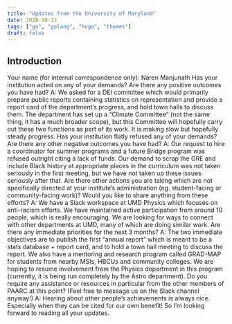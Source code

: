 ```yaml
---
title: "Updates from the University of Maryland"
date: 2020-10-13
tags: ["go", "golang", "hugo", "themes"]
draft: false
---
```


## Introduction

Your name (for internal correspondence only): Naren Manjunath
Has your institution acted on any of your demands? Are there any positive outcomes you have had?
A:	We asked for a DEI committee which would primarily prepare public reports containing statistics on representation and provide a report card of the department’s progress, and hold town halls to discuss them. The department has set up a “Climate Committee” (not the same thing, it has a much broader scope), but this Committee will hopefully carry out these two functions as part of its work. It is making slow but hopefully steady progress.
Has your institution flatly refused any of your demands? Are there any other negative outcomes you have had?
A:	Our request to hire a coordinator for summer programs and a future Bridge program was refused outright citing a lack of funds. Our demand to scrap the GRE and include Black history at appropriate places in the curriculum was not taken seriously in the first meeting, but we have not taken up these issues seriously after that.
Are there other actions you are taking which are not specifically directed at your institute’s administration (eg. student-facing or community-facing work)? Would you like to share anything from these efforts?
A:	We have a Slack workspace at UMD Physics which focuses on anti-racism efforts. We have maintained active participation from around 10 people, which is really encouraging. We are looking for ways to connect with other departments at UMD, many of which are doing similar work.
Are there any immediate priorities for the next 3 months?
A: The two immediate objectives are to publish the first “annual report” which is meant to be a stats database + report card, and to hold a town hall meeting to discuss the report. We also have a mentoring and research program called GRAD-MAP for students from nearby MSIs, HBCUs and community colleges. We are hoping to resume involvement from the Physics department in this program (currently, it is being run completely by the Astro department).
Do you require any assistance or resources in particular from the other members of PAARC at this point? (Feel free to message us on the Slack channel anyway!)
A: Hearing about other people’s achievements is always nice. Especially when they can be cited for our own benefit! So I’m looking forward to reading all your updates.
